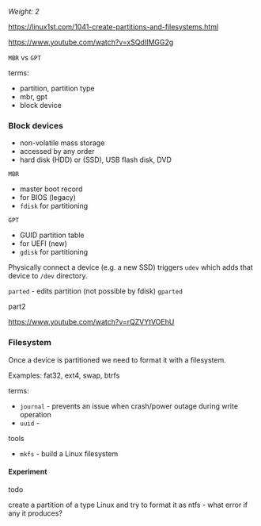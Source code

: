 _Weight: 2_

https://linux1st.com/1041-create-partitions-and-filesystems.html

https://www.youtube.com/watch?v=xSQdIIMGG2g

`MBR` vs `GPT`

terms:
- partition, partition type
- mbr, gpt
- block device

### Block devices

- non-volatile mass storage
- accessed by any order
- hard disk (HDD) or (SSD), USB flash disk, DVD


`MBR` 
- master boot record
- for BIOS (legacy)
- `fdisk` for partitioning

`GPT`
- GUID partition table
- for UEFI (new)
- `gdisk`  for partitioning

Physically connect a device (e.g. a new SSD) triggers `udev` which adds that device to `/dev` directory.

`parted`  - edits partition (not possible by fdisk)
`gparted`


part2

https://www.youtube.com/watch?v=rQZVYtVOEhU

### Filesystem

Once a device is partitioned we need to format it with a filesystem.

Examples: fat32, ext4, swap, btrfs

terms:
- `journal` - prevents an issue when crash/power outage during write operation
- `uuid` - 

tools

- `mkfs` - build a Linux filesystem




#### Experiment

todo

create a partition of a type Linux and try to format it as ntfs - what error if any it produces?

